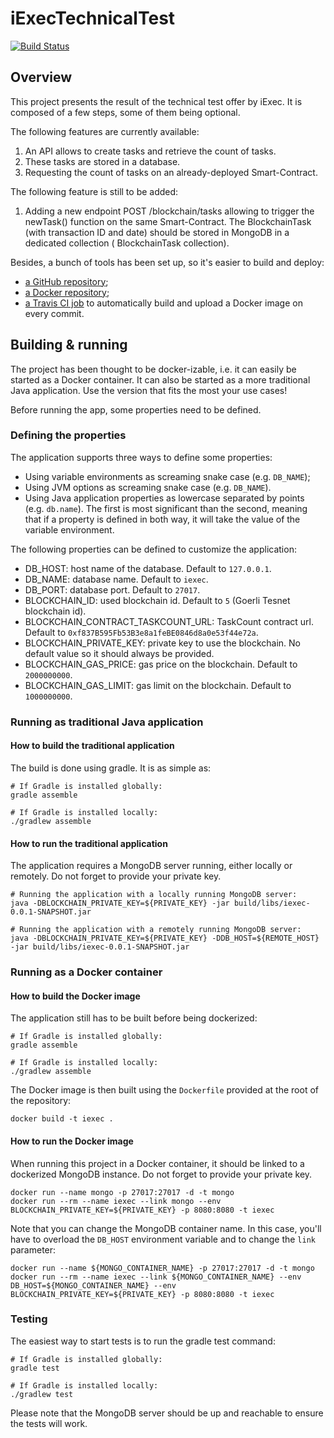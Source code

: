 # iExecTechnicalTest

[![Build Status](https://travis-ci.com/Abrikot/iExecTechnicalTest.svg?branch=master)](https://travis-ci.com/Abrikot/iExecTechnicalTest)

## Overview

This project presents the result of the technical test offer by iExec. It is composed of a few steps, some of them being
optional.

The following features are currently available:

1. An API allows to create tasks and retrieve the count of tasks.
2. These tasks are stored in a database.
3. Requesting the count of tasks on an already-deployed Smart-Contract.

The following feature is still to be added:

1. Adding a new endpoint POST /blockchain/tasks allowing to trigger the newTask() function on the same Smart-Contract.
   The BlockchainTask (with transaction ID and date) should be stored in MongoDB in a dedicated collection (
   BlockchainTask collection).

Besides, a bunch of tools has been set up, so it's easier to build and deploy:

- [a GitHub repository](https://github.com/Abrikot/iExecTechnicalTest);
- [a Docker repository](https://hub.docker.com/r/abrikot/iexec-technical-test/tags?page=1&ordering=last_updated);
- [a Travis CI job](https://travis-ci.com/github/Abrikot/iExecTechnicalTest) to automatically build and upload a Docker
  image on every commit.

## Building & running

The project has been thought to be docker-izable, i.e. it can easily be started as a Docker container. It can also be
started as a more traditional Java application. Use the version that fits the most your use cases!

Before running the app, some properties need to be defined.

### Defining the properties

The application supports three ways to define some properties:

- Using variable environments as screaming snake case (e.g. `DB_NAME`);
- Using JVM options as screaming snake case (e.g. `DB_NAME`).
- Using Java application properties as lowercase separated by points (e.g. `db.name`). The first is most significant
  than the second, meaning that if a property is defined in both way, it will take the value of the variable
  environment.

The following properties can be defined to customize the application:

- DB_HOST: host name of the database. Default to `127.0.0.1`.
- DB_NAME: database name. Default to `iexec`.
- DB_PORT: database port. Default to `27017`.
- BLOCKCHAIN_ID: used blockchain id. Default to `5` (Goerli Tesnet blockchain id).
- BLOCKCHAIN_CONTRACT_TASKCOUNT_URL: TaskCount contract url. Default to `0xf837B595Fb53B3e8a1feBE0846d8a0e53f44e72a`.
- BLOCKCHAIN_PRIVATE_KEY: private key to use the blockchain. No default value so it should always be provided.
- BLOCKCHAIN_GAS_PRICE: gas price on the blockchain. Default to `2000000000`.
- BLOCKCHAIN_GAS_LIMIT: gas limit on the blockchain. Default to `1000000000`.

### Running as traditional Java application

#### How to build the traditional application

The build is done using gradle. It is as simple as:

```shell
# If Gradle is installed globally:
gradle assemble

# If Gradle is installed locally:
./gradlew assemble
```

#### How to run the traditional application

The application requires a MongoDB server running, either locally or remotely. Do not forget to provide your private
key.

```shell
# Running the application with a locally running MongoDB server:
java -DBLOCKCHAIN_PRIVATE_KEY=${PRIVATE_KEY} -jar build/libs/iexec-0.0.1-SNAPSHOT.jar

# Running the application with a remotely running MongoDB server:
java -DBLOCKCHAIN_PRIVATE_KEY=${PRIVATE_KEY} -DDB_HOST=${REMOTE_HOST} -jar build/libs/iexec-0.0.1-SNAPSHOT.jar
```

### Running as a Docker container

#### How to build the Docker image

The application still has to be built before being dockerized:

```shell
# If Gradle is installed globally:
gradle assemble

# If Gradle is installed locally:
./gradlew assemble
```

The Docker image is then built using the `Dockerfile` provided at the root of the repository:

```shell
docker build -t iexec .
```

#### How to run the Docker image

When running this project in a Docker container, it should be linked to a dockerized MongoDB instance. Do not forget to
provide your private key.

```shell
docker run --name mongo -p 27017:27017 -d -t mongo
docker run --rm --name iexec --link mongo --env BLOCKCHAIN_PRIVATE_KEY=${PRIVATE_KEY} -p 8080:8080 -t iexec
```

Note that you can change the MongoDB container name. In this case, you'll have to overload the `DB_HOST` environment
variable and to change the `link` parameter:

```shell
docker run --name ${MONGO_CONTAINER_NAME} -p 27017:27017 -d -t mongo
docker run --rm --name iexec --link ${MONGO_CONTAINER_NAME} --env DB_HOST=${MONGO_CONTAINER_NAME} --env BLOCKCHAIN_PRIVATE_KEY=${PRIVATE_KEY} -p 8080:8080 -t iexec
```

### Testing

The easiest way to start tests is to run the gradle test command:

```shell
# If Gradle is installed globally:
gradle test

# If Gradle is installed locally:
./gradlew test
```

Please note that the MongoDB server should be up and reachable to ensure the tests will work.